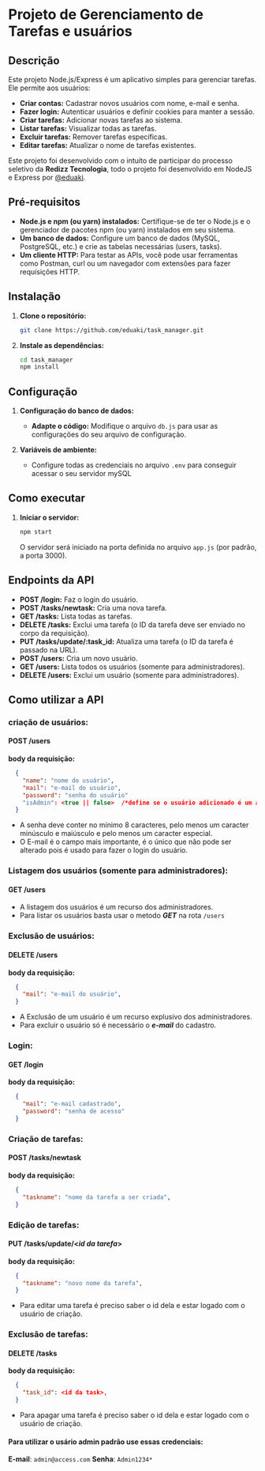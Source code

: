 # Projeto de Gerenciamento de Tarefas e usuários

## Descrição

Este projeto Node.js/Express é um aplicativo simples para gerenciar tarefas. Ele
permite aos usuários:

- **Criar contas:** Cadastrar novos usuários com nome, e-mail e senha.
- **Fazer login:** Autenticar usuários e definir cookies para manter a sessão.
- **Criar tarefas:** Adicionar novas tarefas ao sistema.
- **Listar tarefas:** Visualizar todas as tarefas.
- **Excluir tarefas:** Remover tarefas específicas.
- **Editar tarefas:** Atualizar o nome de tarefas existentes.

Este projeto foi desenvolvido com o intuíto de participar do processo seletivo
da **Redizz Tecnologia**, todo o projeto foi desenvolvido em NodeJS e Express
por [@eduaki](https://github.com/eduaki).

## Pré-requisitos

- **Node.js e npm (ou yarn) instalados:** Certifique-se de ter o Node.js e o
  gerenciador de pacotes npm (ou yarn) instalados em seu sistema.
- **Um banco de dados:** Configure um banco de dados (MySQL, PostgreSQL, etc.) e
  crie as tabelas necessárias (users, tasks).
- **Um cliente HTTP:** Para testar as APIs, você pode usar ferramentas como
  Postman, curl ou um navegador com extensões para fazer requisições HTTP.

## Instalação

1. **Clone o repositório:**

   ```bash
   git clone https://github.com/eduaki/task_manager.git
   ```

2. **Instale as dependências:**
   ```bash
   cd task_manager
   npm install
   ```

## Configuração

1. **Configuração do banco de dados:**

   - **Adapte o código:** Modifique o arquivo `db.js` para usar as configurações
     do seu arquivo de configuração.

2. **Variáveis de ambiente:**
   - Configure todas as credenciais no arquivo `.env` para conseguir acessar o
     seu servidor mySQL

## Como executar

1. **Iniciar o servidor:**
   ```bash
   npm start
   ```
   O servidor será iniciado na porta definida no arquivo `app.js` (por padrão, a
   porta 3000).

## Endpoints da API

- **POST /login:** Faz o login do usuário.
- **POST /tasks/newtask:** Cria uma nova tarefa.
- **GET /tasks:** Lista todas as tarefas.
- **DELETE /tasks:** Exclui uma tarefa (o ID da tarefa deve ser enviado no corpo
  da requisição).
- **PUT /tasks/update/:task_id:** Atualiza uma tarefa (o ID da tarefa é passado
  na URL).
- **POST /users:** Cria um novo usuário.
- **GET /users:** Lista todos os usuários (somente para administradores).
- **DELETE /users:** Exclui um usuário (somente para administradores).

## Como utilizar a API

### criação de usuários:

#### POST /users

**body da requisição:**

```JSON
  {
    "name": "nome do usuário",
    "mail": "e-mail do usuário",
    "password": "senha do usuário"
    "isAdmin": <true || false>  /*define se o usuário adicionado é um administrador*/
  }
```

- A senha deve conter no mínimo 8 caracteres, pelo menos um caracter minúsculo e
  maiúsculo e pelo menos um caracter especial.
- O E-mail é o campo mais importante, é o único que não pode ser alterado pois é
  usado para fazer o login do usuário.

### Listagem dos usuários (somente para administradores):

#### GET /users

- A listagem dos usuários é um recurso dos administradores.
- Para listar os usuários basta usar o metodo **_GET_** na rota `/users`

### Exclusão de usuários:

#### DELETE /users

**body da requisição:**

```JSON
  {
    "mail": "e-mail do usuário",
  }
```

- A Exclusão de um usuário é um recurso explusivo dos administradores.
- Para excluir o usuário só é necessário o **_e-mail_** do cadastro.

### Login:

#### GET /login

**body da requisição:**

```JSON
  {
    "mail": "e-mail cadastrado",
    "password": "senha de acesso"
  }
```

### Criação de tarefas:

#### POST /tasks/newtask

**body da requisição:**

```JSON
  {
    "taskname": "nome da tarefa a ser criada",
  }
```

### Edição de tarefas:

#### PUT /tasks/update/<_id da tarefa_>

**body da requisição:**

```JSON
  {
    "taskname": "novo nome da tarefa",
  }
```

- Para editar uma tarefa é preciso saber o id dela e estar logado com o usuário
  de criação.

### Exclusão de tarefas:

#### DELETE /tasks

**body da requisição:**

```JSON
  {
    "task_id": <id da task>,
  }
```

- Para apagar uma tarefa é preciso saber o id dela e estar logado com o usuário
  de criação.

#### Para utilizar o usário admin padrão use essas credenciais:

**E-mail**: `admin@access.com` **Senha**: `Admin1234*`
